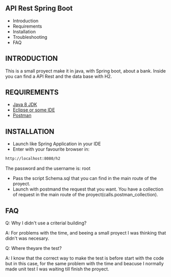 API Rest Spring Boot
---------------------

 * Introduction
 * Requirements
 * Installation
 * Troubleshooting
 * FAQ

INTRODUCTION
------------

This is a small proyect make it in java, with Spring boot, about a bank. Inside you can find a API Rest and the data base with H2.

REQUIREMENTS
------------

* [Java 8 JDK](https://www.oracle.com/nl/java/technologies/javase/javase8-archive-downloads.html)
* [Eclipse or some IDE](https://www.postman.com/)
* [Postman](https://www.eclipse.org/downloads/)

INSTALLATION
------------
 
 * Launch like Spring Application in your IDE
 * Enter with your favourite browser in:
```bash
http://localhost:8080/h2
```
The password and the username is: root
 * Pass the script Schema.sql that you can find in the main route of the proyect.
 * Launch with postmand the request that you want. You have a collection of request in the main route of the proyect(calls.postman_collection).

FAQ
---

Q: Why I didn't use a criterial building?

A: For problems with the time, and beeing a small proyect I was thinking that didn't was necesary.

Q: Where theyare the test?

A: I know that the correct way to make the test is before start with the code but in this case, for the same problem with the time and beacuse I normally made unit test I was waiting till finish the proyect.